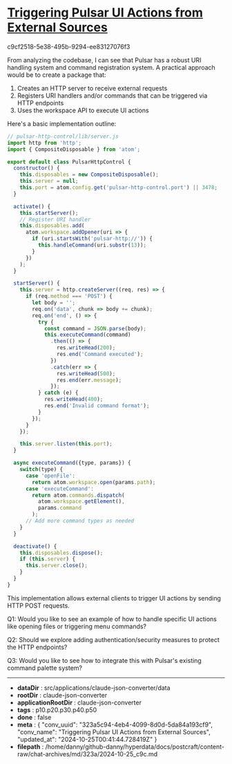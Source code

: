 # [Triggering Pulsar UI Actions from External Sources](https://claude.ai/chat/323a5c94-4eb4-4099-8d0d-5da84a193cf9)

c9cf2518-5e38-495b-9294-ee83127076f3

 From analyzing the codebase, I can see that Pulsar has a robust URI handling system and command registration system. A practical approach would be to create a package that:

1. Creates an HTTP server to receive external requests
2. Registers URI handlers and/or commands that can be triggered via HTTP endpoints
3. Uses the workspace API to execute UI actions

Here's a basic implementation outline:

```javascript
// pulsar-http-control/lib/server.js
import http from 'http';
import { CompositeDisposable } from 'atom';

export default class PulsarHttpControl {
  constructor() {
    this.disposables = new CompositeDisposable();
    this.server = null;
    this.port = atom.config.get('pulsar-http-control.port') || 3478;
  }

  activate() {
    this.startServer();
    // Register URI handler
    this.disposables.add(
      atom.workspace.addOpener(uri => {
        if (uri.startsWith('pulsar-http://')) {
          this.handleCommand(uri.substr(13));
        }
      })
    );
  }

  startServer() {
    this.server = http.createServer((req, res) => {
      if (req.method === 'POST') {
        let body = '';
        req.on('data', chunk => body += chunk);
        req.on('end', () => {
          try {
            const command = JSON.parse(body);
            this.executeCommand(command)
              .then(() => {
                res.writeHead(200);
                res.end('Command executed');
              })
              .catch(err => {
                res.writeHead(500);
                res.end(err.message);
              });
          } catch (e) {
            res.writeHead(400);
            res.end('Invalid command format');
          }
        });
      }
    });

    this.server.listen(this.port);
  }

  async executeCommand({type, params}) {
    switch(type) {
      case 'openFile':
        return atom.workspace.open(params.path);
      case 'executeCommand':
        return atom.commands.dispatch(
          atom.workspace.getElement(),
          params.command
        );
      // Add more command types as needed
    }
  }

  deactivate() {
    this.disposables.dispose();
    if (this.server) {
      this.server.close();
    }
  }
}
```

This implementation allows external clients to trigger UI actions by sending HTTP POST requests.

Q1: Would you like to see an example of how to handle specific UI actions like opening files or triggering menu commands?

Q2: Should we explore adding authentication/security measures to protect the HTTP endpoints?

Q3: Would you like to see how to integrate this with Pulsar's existing command palette system?

---

* **dataDir** : src/applications/claude-json-converter/data
* **rootDir** : claude-json-converter
* **applicationRootDir** : claude-json-converter
* **tags** : p10.p20.p30.p40.p50
* **done** : false
* **meta** : {
  "conv_uuid": "323a5c94-4eb4-4099-8d0d-5da84a193cf9",
  "conv_name": "Triggering Pulsar UI Actions from External Sources",
  "updated_at": "2024-10-25T00:41:44.728419Z"
}
* **filepath** : /home/danny/github-danny/hyperdata/docs/postcraft/content-raw/chat-archives/md/323a/2024-10-25_c9c.md